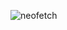 ![neofetch](https://user-images.githubusercontent.com/87699062/201630895-c1f26d04-5ee7-453d-90c9-ec2cc7e9432a.png)
